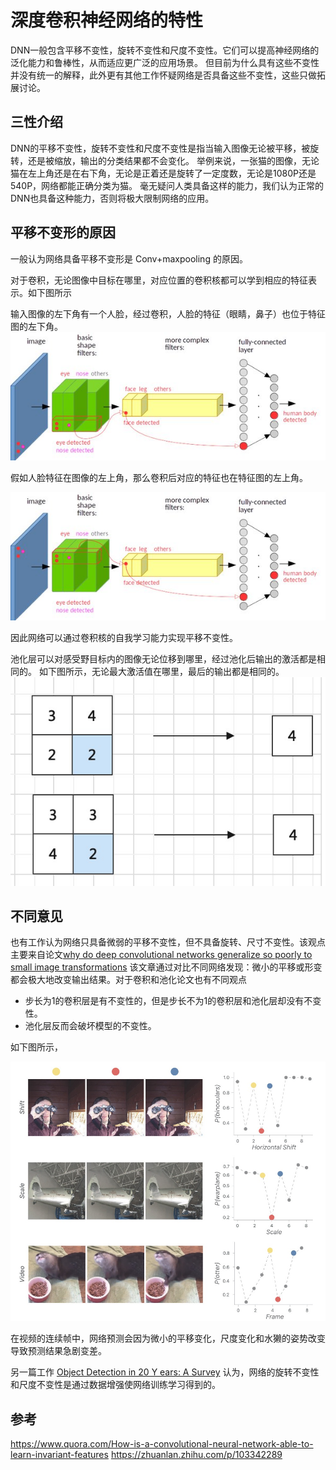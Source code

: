 # 深度卷积神经网络的特性

DNN一般包含<def>平移不变性</def>，<def>旋转不变性</def>和<def>尺度不变性</def>。它们可以提高神经网络的泛化能力和鲁棒性，从而适应更广泛的应用场景。
但目前为什么具有这些不变性并没有统一的解释，此外更有其他工作怀疑网络是否具备这些不变性，这些只做拓展讨论。


## 三性介绍

DNN的平移不变性，旋转不变性和尺度不变性是指当输入图像无论被平移，被旋转，还是被缩放，输出的分类结果都不会变化。
举例来说，一张猫的图像，无论猫在左上角还是在右下角，无论是正着还是旋转了一定度数，无论是1080P还是540P，网络都能正确分类为猫。
毫无疑问人类具备这样的能力，我们认为正常的DNN也具备这种能力，否则将极大限制网络的应用。

## 平移不变形的原因

一般认为网络具备平移不变形是 Conv+maxpooling 的原因。

对于卷积，无论图像中目标在哪里，对应位置的卷积核都可以学到相应的特征表示。如下图所示

输入图像的左下角有一个人脸，经过卷积，人脸的特征（眼睛，鼻子）也位于特征图的左下角。
![](../../img/02/09/01/img1.jpg)

假如人脸特征在图像的左上角，那么卷积后对应的特征也在特征图的左上角。

![](../../img/02/09/01/img2.jpg)

因此网络可以通过卷积核的自我学习能力实现平移不变性。

池化层可以对感受野目标内的图像无论位移到哪里，经过池化后输出的激活都是相同的。 如下图所示，无论最大激活值在哪里，最后的输出都是相同的。
![](../../img/02/09/01/pooling1.jpg)

## 不同意见

也有工作认为网络只具备微弱的平移不变性，但不具备旋转、尺寸不变性。该观点主要来自论文[why do deep convolutional networks generalize so poorly to small image transformations](https://arxiv.org/pdf/1805.12177.pdf)
该文章通过对比不同网络发现：微小的平移或形变都会极大地改变输出结果。对于卷积和池化论文也有不同观点

- 步长为1的卷积层是有不变性的，但是步长不为1的卷积层和池化层却没有不变性。
- 池化层反而会破坏模型的不变性。

如下图所示，

![](../../img/02/09/01/img3.jpg)

在视频的连续帧中，网络预测会因为微小的平移变化，尺度变化和水獭的姿势改变导致预测结果急剧变差。


另一篇工作 [Object Detection in 20 Y ears: A Survey](https://arxiv.org/pdf/1905.05055.pdf) 认为，网络的旋转不变性和尺度不变性是通过数据增强使网络训练学习得到的。



## 参考

https://www.quora.com/How-is-a-convolutional-neural-network-able-to-learn-invariant-features
https://zhuanlan.zhihu.com/p/103342289